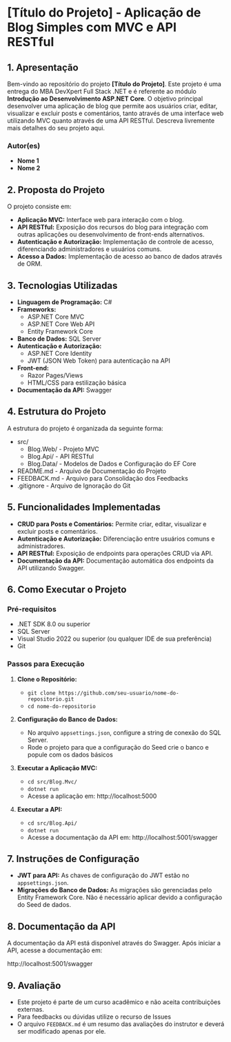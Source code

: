 # **[Título do Projeto] - Aplicação de Blog Simples com MVC e API RESTful**

## **1. Apresentação**

Bem-vindo ao repositório do projeto **[Título do Projeto]**. Este projeto é uma entrega do MBA DevXpert Full Stack .NET e é referente ao módulo **Introdução ao Desenvolvimento ASP.NET Core**.
O objetivo principal desenvolver uma aplicação de blog que permite aos usuários criar, editar, visualizar e excluir posts e comentários, tanto através de uma interface web utilizando MVC quanto através de uma API RESTful.
Descreva livremente mais detalhes do seu projeto aqui.

### **Autor(es)**
- **Nome 1**
- **Nome 2**

## **2. Proposta do Projeto**

O projeto consiste em:

- **Aplicação MVC:** Interface web para interação com o blog.
- **API RESTful:** Exposição dos recursos do blog para integração com outras aplicações ou desenvolvimento de front-ends alternativos.
- **Autenticação e Autorização:** Implementação de controle de acesso, diferenciando administradores e usuários comuns.
- **Acesso a Dados:** Implementação de acesso ao banco de dados através de ORM.

## **3. Tecnologias Utilizadas**

- **Linguagem de Programação:** C#
- **Frameworks:**
    - ASP.NET Core MVC
    - ASP.NET Core Web API
    - Entity Framework Core
- **Banco de Dados:** SQL Server
- **Autenticação e Autorização:**
    - ASP.NET Core Identity
    - JWT (JSON Web Token) para autenticação na API
- **Front-end:**
    - Razor Pages/Views
    - HTML/CSS para estilização básica
- **Documentação da API:** Swagger

## **4. Estrutura do Projeto**

A estrutura do projeto é organizada da seguinte forma:


- src/
    - Blog.Web/ - Projeto MVC
    - Blog.Api/ - API RESTful
    - Blog.Data/ - Modelos de Dados e Configuração do EF Core
- README.md - Arquivo de Documentação do Projeto
- FEEDBACK.md - Arquivo para Consolidação dos Feedbacks
- .gitignore - Arquivo de Ignoração do Git

## **5. Funcionalidades Implementadas**

- **CRUD para Posts e Comentários:** Permite criar, editar, visualizar e excluir posts e comentários.
- **Autenticação e Autorização:** Diferenciação entre usuários comuns e administradores.
- **API RESTful:** Exposição de endpoints para operações CRUD via API.
- **Documentação da API:** Documentação automática dos endpoints da API utilizando Swagger.

## **6. Como Executar o Projeto**

### **Pré-requisitos**

- .NET SDK 8.0 ou superior
- SQL Server
- Visual Studio 2022 ou superior (ou qualquer IDE de sua preferência)
- Git

### **Passos para Execução**

1. **Clone o Repositório:**
    - `git clone https://github.com/seu-usuario/nome-do-repositorio.git`
    - `cd nome-do-repositorio`

2. **Configuração do Banco de Dados:**
    - No arquivo `appsettings.json`, configure a string de conexão do SQL Server.
    - Rode o projeto para que a configuração do Seed crie o banco e popule com os dados básicos

3. **Executar a Aplicação MVC:**
    - `cd src/Blog.Mvc/`
    - `dotnet run`
    - Acesse a aplicação em: http://localhost:5000

4. **Executar a API:**
    - `cd src/Blog.Api/`
    - `dotnet run`
    - Acesse a documentação da API em: http://localhost:5001/swagger

## **7. Instruções de Configuração**

- **JWT para API:** As chaves de configuração do JWT estão no `appsettings.json`.
- **Migrações do Banco de Dados:** As migrações são gerenciadas pelo Entity Framework Core. Não é necessário aplicar devido a configuração do Seed de dados.

## **8. Documentação da API**

A documentação da API está disponível através do Swagger. Após iniciar a API, acesse a documentação em:

http://localhost:5001/swagger

## **9. Avaliação**

- Este projeto é parte de um curso acadêmico e não aceita contribuições externas.
- Para feedbacks ou dúvidas utilize o recurso de Issues
- O arquivo `FEEDBACK.md` é um resumo das avaliações do instrutor e deverá ser modificado apenas por ele.